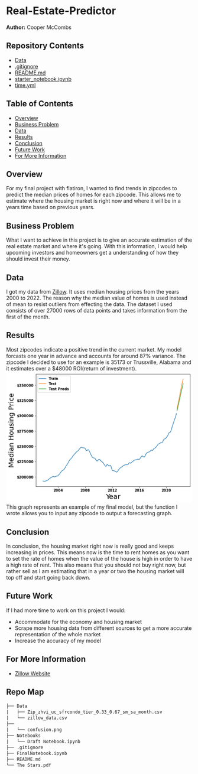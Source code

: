 # Real-Estate-Predictor
**Author:** Cooper McCombs

## Repository Contents
- [Data](https://github.com/CoopaM/Real-Estate-Predictor/tree/main/Data)
- [.gitignore](https://github.com/CoopaM/Real-Estate-Predictor/blob/main/.gitignore)
- [README.md](https://github.com/CoopaM/Real-Estate-Predictor/blob/main/README.md)
- [starter_notebook.ipynb](https://github.com/CoopaM/Real-Estate-Predictor/blob/main/starter_notebook.ipynb)
- [time.yml](https://github.com/CoopaM/Real-Estate-Predictor/blob/main/time.yml)

## Table of Contents
- [Overview](#overview)
- [Business Problem](#business-problem)
- [Data](#data)
- [Results](#results)
- [Conclusion](#conclusion)
- [Future Work](#future-work)
- [For More Information](#for-more-information)

## Overview
For my final project with flatiron, I wanted to find trends in zipcodes to predict the median prices of homes for each zipcode. This allows me to estimate where the housing market is right now and where it will be in a years time based on previous years.

## Business Problem
What I want to achieve in this project is to give an accurate estimation of the real estate market and where it's going. With this information, I would help upcoming investors and homeowners get a understanding of how they should invest their money.

## Data
I got my data from [Zillow](https://www.zillow.com/research/data/). It uses median housing prices from the years 2000 to 2022. The reason why the median value of homes is used instead of mean to resist outliers from effecting the data. The dataset I used consists of over 27000 rows of data points and takes information from the first of the month.


## Results
Most zipcodes indicate a positive trend in the current market. My model forcasts one year in advance and accounts for around 87% variance. The zipcode I decided to use for an example is 35173 or Trussville, Alabama and it estimates over a $48000 ROI(return of investment).
![](./graphs/Model.png)
This graph represents an example of my final model, but the function I wrote allows you to input any zipcode to output a forecasting graph. 

## Conclusion
In conclusion, the housing market right now is really good and keeps increasing in prices. This means now is the time to rent homes as you want to set the rate of homes when the value of the house is high in order to have a high rate of rent. This also means that you should not buy right now, but rather sell as I am estimating that in a year or two the housing market will top off and start going back down.

## Future Work
If I had more time to work on this project I would:
- Accommodate for the economy and housing market
- Scrape more housing data from different sources to get a more accurate representation of the whole market
- Increase the accuracy of my model
## For More Information
- [Zillow Website](https://www.zillow.com/research/data/)
 
## Repo Map
```
├── Data                                     
|   ├── Zip_zhvi_uc_sfrcondo_tier_0.33_0.67_sm_sa_month.csv  
|   └── zillow_data.csv
├── 
|   └── confusion.png
├── Notebooks  
|   └── Draft Notebook.ipynb
├── .gitignore 
├── FinalNotebook.ipynb 
├── README.md 
└── The Stars.pdf
```
